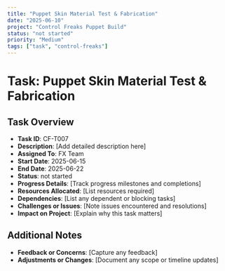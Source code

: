 ```yaml
---
title: "Puppet Skin Material Test & Fabrication"
date: "2025-06-10"
project: "Control Freaks Puppet Build"
status: "not started"
priority: "Medium"
tags: ["task", "control-freaks"]
---
```


# Task: Puppet Skin Material Test & Fabrication

## Task Overview

- **Task ID**: CF-T007
- **Description**: [Add detailed description here]
- **Assigned To**: FX Team
- **Start Date**: 2025-06-15
- **End Date**: 2025-06-22
- **Status**: not started
- **Progress Details**: [Track progress milestones and completions]
- **Resources Allocated**: [List resources required]
- **Dependencies**: [List any dependent or blocking tasks]
- **Challenges or Issues**: [Note issues encountered and resolutions]
- **Impact on Project**: [Explain why this task matters]

## Additional Notes

- **Feedback or Concerns**: [Capture any feedback]
- **Adjustments or Changes**: [Document any scope or timeline updates]
